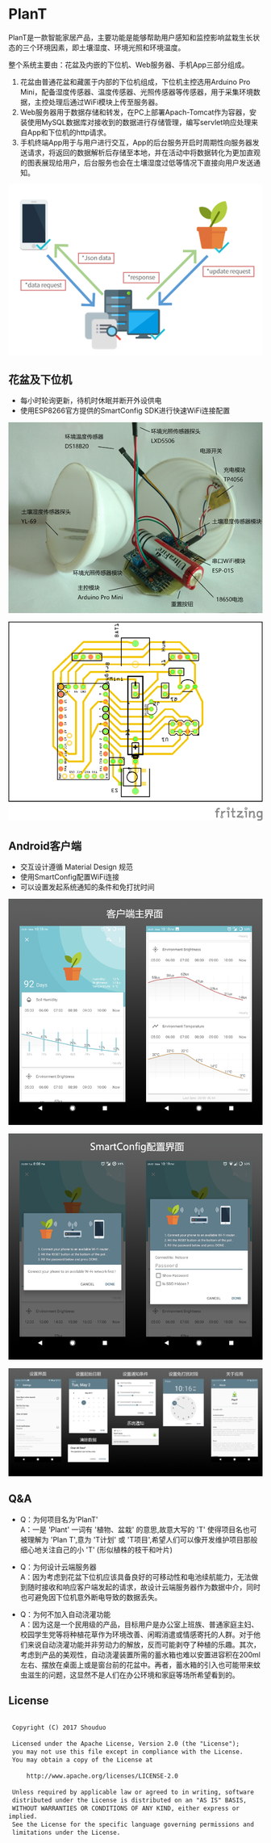 # PlanT
PlanT是一款智能家居产品，主要功能是能够帮助用户感知和监控影响盆栽生长状态的三个环境因素，即土壤湿度、环境光照和环境温度。

整个系统主要由：花盆及内嵌的下位机、Web服务器、手机App三部分组成。

1. 花盆由普通花盆和藏匿于内部的下位机组成，下位机主控选用Arduino Pro Mini，配备湿度传感器、温度传感器、光照传感器等传感器，用于采集环境数据，主控处理后通过WiFi模块上传至服务器。
2. Web服务器用于数据存储和转发，在PC上部署Apach-Tomcat作为容器，安装使用MySQL数据库对接收到的数据进行存储管理，编写servlet响应处理来自App和下位机的http请求。
3. 手机终端App用于与用户进行交互，App的后台服务开启时周期性向服务器发送请求，将返回的数据解析后存储至本地，并在活动中将数据转化为更加直观的图表展现给用户，后台服务也会在土壤湿度过低等情况下直接向用户发送通知。

![img](/Img/flowSteps.png "flow steps")

## 花盆及下位机

* 每小时轮询更新，待机时休眠并断开外设供电
* 使用ESP8266官方提供的SmartConfig SDK进行快速WiFi连接配置

![img](/Img/pot.png "smart pot")

![img](/Img/pcb.png "pcb")

## Android客户端
* 交互设计遵循 Material Design 规范
* 使用SmartConfig配置WiFi连接
* 可以设置发起系统通知的条件和免打扰时间

![img](/Img/mainActivity.png "Main Activity")

![img](/Img/smartConfig.png "Smart Config")

![img](/Img/otherActivities.png "Main Activity")

## Q&A

* Q：为何项目名为'PlanT'  
A：一是 'Plant' 一词有 '植物、盆栽' 的意思,故意大写的 'T' 使得项目名也可被理解为 'Plan T',意为 'T计划' 或 'T项目',希望人们可以像开发维护项目那般细心地关注自己的小 'T' (形似植株的枝干和叶片)


* Q：为何设计云端服务器  
A：因为考虑到花盆下位机应该具备良好的可移动性和电池续航能力，无法做到随时接收和响应客户端发起的请求，故设计云端服务器作为数据中介，同时也可避免因下位机意外断电导致的数据丢失。

* Q：为何不加入自动浇灌功能  
A：因为这是一个民用级的产品，目标用户是办公室上班族、普通家庭主妇、校园学生党等将种植花草作为环境改善、闲暇消遣或情感寄托的人群。对于他们来说自动浇灌功能并非劳动力的解放，反而可能剥夺了种植的乐趣。其次，考虑到产品的美观性，自动浇灌装置所需的蓄水箱也难以安置进容积在200ml左右、摆放在桌面上或是窗台前的花盆中。再者，蓄水箱的引入也可能带来蚊虫滋生的问题，这显然不是人们在办公环境和家庭等场所希望看到的。


## License
```
  ```
     Copyright (C) 2017 Shouduo
  
     Licensed under the Apache License, Version 2.0 (the "License");
     you may not use this file except in compliance with the License.
     You may obtain a copy of the License at
  
         http://www.apache.org/licenses/LICENSE-2.0
  
     Unless required by applicable law or agreed to in writing, software
     distributed under the License is distributed on an "AS IS" BASIS,
     WITHOUT WARRANTIES OR CONDITIONS OF ANY KIND, either express or implied.
     See the License for the specific language governing permissions and
     limitations under the License.
  ```
```
